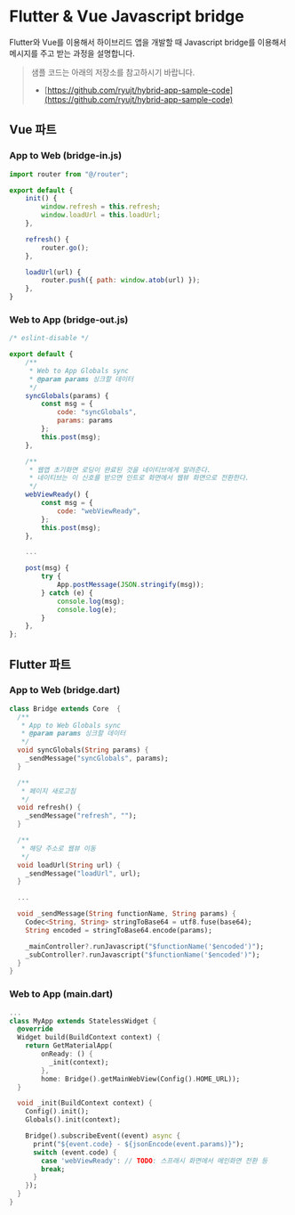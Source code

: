 # Flutter & Vue Javascript bridge

Flutter와 Vue를 이용해서 하이브리드 앱을 개발할 때
Javascript bridge를 이용해서 메시지를 주고 받는 과정을 설명합니다.

> 샘플 코드는 아래의 저장소를 참고하시기 바랍니다.
> * [https://github.com/ryujt/hybrid-app-sample-code](https://github.com/ryujt/hybrid-app-sample-code)


## Vue 파트

### App to Web (bridge-in.js)

``` js
import router from "@/router";

export default {
    init() {
        window.refresh = this.refresh;
        window.loadUrl = this.loadUrl;
    },

    refresh() {
        router.go();
    },

    loadUrl(url) {
        router.push({ path: window.atob(url) });
    },
}
```

### Web to App (bridge-out.js)

``` js
/* eslint-disable */

export default {
    /**
     * Web to App Globals sync
     * @param params 싱크할 데이터
     */
    syncGlobals(params) {
        const msg = {
            code: "syncGlobals",
            params: params
        };
        this.post(msg);
    },

    /**
     * 웹앱 초기화면 로딩이 완료된 것을 네이티브에게 알려준다.
     * 네이티브는 이 신호를 받으면 인트로 화면에서 웹뷰 화면으로 전환한다.
     */
    webViewReady() {
        const msg = {
            code: "webViewReady",
        };
        this.post(msg);
    },

    ...

    post(msg) {
        try {
            App.postMessage(JSON.stringify(msg));
        } catch (e) {
            console.log(msg);
            console.log(e);
        }
    },
};
```


## Flutter 파트

### App to Web (bridge.dart)

``` dart
class Bridge extends Core  {
  /**
   * App to Web Globals sync
   * @param params 싱크할 데이터
   */
  void syncGlobals(String params) {
    _sendMessage("syncGlobals", params);
  }

  /**
   * 페이지 새로고침
   */
  void refresh() {
    _sendMessage("refresh", "");
  }

  /**
   * 해당 주소로 웹뷰 이동
   */
  void loadUrl(String url) {
    _sendMessage("loadUrl", url);
  }

  ...

  void _sendMessage(String functionName, String params) {
    Codec<String, String> stringToBase64 = utf8.fuse(base64);
    String encoded = stringToBase64.encode(params);

    _mainController?.runJavascript("$functionName('$encoded')");
    _subController?.runJavascript("$functionName('$encoded')");
  }
}
```

### Web to App (main.dart)

``` dart
...
class MyApp extends StatelessWidget {
  @override
  Widget build(BuildContext context) {
    return GetMaterialApp(
        onReady: () {
          _init(context);
        },
        home: Bridge().getMainWebView(Config().HOME_URL));
  }

  void _init(BuildContext context) {
    Config().init();
    Globals().init(context);

    Bridge().subscribeEvent((event) async {
      print("${event.code} - ${jsonEncode(event.params)}");
      switch (event.code) {
        case 'webViewReady': // TODO: 스프래시 화면에서 메인화면 전환 등
        break;
      }
    });
  }
}
```